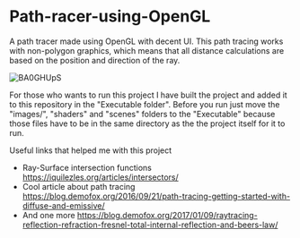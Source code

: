 # Path-racer-using-OpenGL

A path tracer made using OpenGL with decent UI. This path tracing works with non-polygon graphics, which means that all distance calculations are based on the position and direction of the ray.

![BA0GHUpS](https://github.com/Eduard0110/Path-tracer-using-OpenGL/assets/120855690/8b3f7784-f27d-4543-887c-fae5010aa48d)

For those who wants to run this project I have built the project and added it to this repository in the "Executable folder".
Before you run just move the "images/", "shaders" and "scenes" folders to the "Executable" because those files have to be in the same directory as the the project itself for it to run.

Useful links that helped me with this project
* Ray-Surface intersection functions https://iquilezles.org/articles/intersectors/
* Cool article about path tracing https://blog.demofox.org/2016/09/21/path-tracing-getting-started-with-diffuse-and-emissive/
* And one more https://blog.demofox.org/2017/01/09/raytracing-reflection-refraction-fresnel-total-internal-reflection-and-beers-law/
